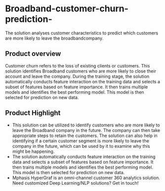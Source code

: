 # Broadband-customer-churn-prediction-
The solution analyses customer characteristics to predict which customers are more likely to leave the broadbandcompany.
## Product overview
Customer churn refers to the loss of existing clients or customers. This solution identifies Broadband customers who are more likely to close their account and leave the company. During the training stage, the solution automatically conducts feature interaction on the training data and selects a subset of features based on feature importance. It then trains multiple models and identifies the best performing model. This model is then selected for prediction on new data.

## Product Highlight 

* This solution can be utilized to identify customers who are more likely to leave the Broadband company in the future. The company can then take appropriate steps to retain the customers. The solution can also help in identifying if a certain customer segment is more likely to leave the company in the future, which can be used by it to examine why this might be happening.
* The solution automatically conducts feature interaction on the training data and selects a subset of features based on feature importance. It then trains multiple models and identifies the best performing model. This model is then selected for prediction on new data.
* Mphasis HyperGraf is an omni-channel customer 360 analytics solution. Need customized Deep Learning/NLP solutions? Get in touch!

